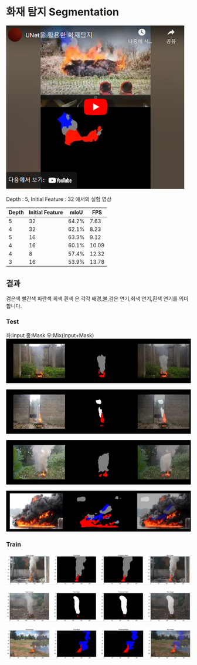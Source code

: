 # 화재 탐지 Segmentation

[![video](./result/youtube.PNG)](https://www.youtube.com/embed/d2gssF8AygE)

Depth : 5, Initial Feature : 32 에서의 실험 영상

|Depth|Initial Feature|mIoU|FPS|
|------|---|---|---|
|5|32|64.2%|7.63|
|4|32|62.1%|8.23|
|5|16|63.3%|9.12|
|4|16|60.1%|10.09|
|4|8|57.4%|12.32|
|3|16|53.9%|13.78|

## 결과

검은색 빨간색 파란색 회색 흰색 은 각각
배경,불,검은 연기,회색 연기,흰색 연기를 의미합니다.

### Test
좌:Input 중:Mask 우:Mix(Input+Mask)
![1](./result/test/1.jpg)

![2](./result/test/2.jpg)

![3](./result/test/3.jpg)

![4](./result/test/4.jpg)

### Train

![5](./result/train/1.jpg)

![6](./result/train/2.jpg)

![7](./result/train/3.jpg)
